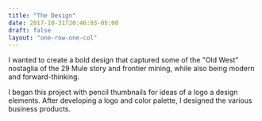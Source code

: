 ```yaml
---
title: "The Design"
date: 2017-10-31T20:46:03-05:00
draft: false
layout: "one-row-one-col"
---
```

I wanted to create a bold design that captured some of the "Old West" nostaglia of the 29 Mule story and frontier mining, while also being modern and forward-thinking.

I began this project with pencil thumbnails for ideas of a logo a design elements. After developing a logo and color palette, I designed the various business products.